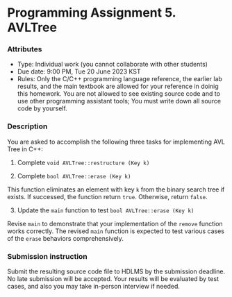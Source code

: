 # Programming Assignment 5. AVLTree

### Attributes
* Type: Individual work (you cannot collaborate with other students)
* Due date: 9:00 PM, Tue 20 June 2023 KST
* Rules: Only the C/C++ programming language reference, the earlier lab results, and the main textbook are allowed for your reference in doinig this homework. You are not allowed to see existing source code and to use other programming assistant tools; You must write down all source code by yourself.

### Description

You are asked to accomplish the following three tasks for implementing AVL Tree in C++:

1. Complete ``void AVLTree::restructure (Key k)``

2. Complete ``bool AVLTree::erase (Key k)`` 

This function eliminates an element with key ``k`` from the binary search tree if exists. If successed, the function return ``true``. Otherwise, return ``false``.

3. Update the ``main`` function to test ``bool AVLTree::erase (Key k)``

Revise ``main`` to demonstrate that your implementation of the ``remove`` function works correctly. The revised ``main`` function is expected to test various cases of the ``erase`` behaviors comprehensively.

### Submission instruction

Submit the resulting source code file to HDLMS by the submission deadline. No late submission will be accepted.
Your results will be evaluated by test cases, and also you may take in-person interview if needed. 

